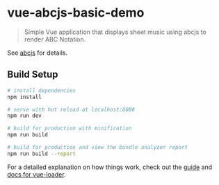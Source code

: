 # vue-abcjs-basic-demo
> Simple Vue application that displays sheet music using abcjs to render ABC Notation.

See [abcjs](https://github.com/paulrosen/abcjs) for details.

## Build Setup

``` bash
# install dependencies
npm install

# serve with hot reload at localhost:8080
npm run dev

# build for production with minification
npm run build

# build for production and view the bundle analyzer report
npm run build --report
```

For a detailed explanation on how things work, check out the [guide](http://vuejs-templates.github.io/webpack/) and [docs for vue-loader](http://vuejs.github.io/vue-loader).
